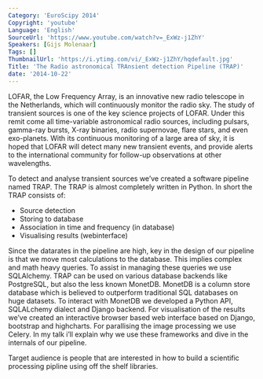 ```yaml
---
Category: 'EuroScipy 2014'
Copyright: 'youtube'
Language: 'English'
SourceUrl: 'https://www.youtube.com/watch?v=_ExWz-j1ZhY'
Speakers: [Gijs Molenaar]
Tags: []
ThumbnailUrl: 'https://i.ytimg.com/vi/_ExWz-j1ZhY/hqdefault.jpg'
Title: 'The Radio astronomical TRAnsient detection Pipeline (TRAP)'
date: '2014-10-22'
---
```

LOFAR, the Low Frequency Array, is an innovative new radio telescope in the Netherlands, which will continuously monitor the radio sky. The study of transient sources is one of the key science projects of LOFAR. Under this remit come all time-variable astronomical radio sources, including pulsars, gamma-ray bursts, X-ray binaries, radio supernovae, flare stars, and even exo-planets. With its continuous monitoring of a large area of sky, it is hoped that LOFAR will detect many new transient events, and provide alerts to the international community for follow-up observations at other wavelengths.

To detect and analyse transient sources we’ve created a software pipeline named TRAP. The TRAP is almost completely written in Python. In short the TRAP consists of:

* Source detection
* Storing to database
* Association in time and frequency (in database)
* Visualising results (webinterface)

Since the datarates in the pipeline are high, key in the design of our pipeline is that we move most calculations to the database. This implies complex and math heavy queries. To assist in managing these queries we use SQLAlchemy. TRAP can be used on various database backends like PostgreSQL, but also the less known MonetDB. MonetDB is a column store database which is believed to outperform traditional SQL databases on huge datasets. To interact with MonetDB we developed a Python API, SQLALchemy dialect and Django backend. For visualisation of the results we’ve created an interactive browser based web interface based on Django, bootstrap and highcharts. For parallising the image processing we use Celery. In my talk i’ll explain why we use these frameworks and dive in the internals of our pipeline.

Target audience is people that are interested in how to build a scientific processing pipline using off the shelf libraries.